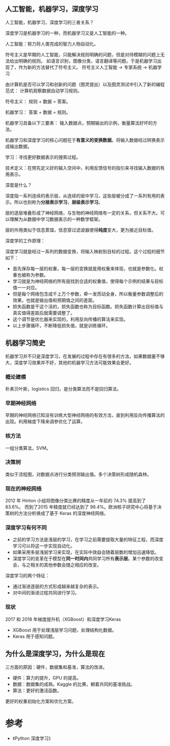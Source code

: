 ## 人工智能，机器学习，深度学习

人工智能，机器学习，深度学习的三者关系？

深度学习是机器学习的一种，而机器学习又是人工智能的一种。

人工智能：努力将人类完成的智力人物自动化。

符号主义是早期的人工智能，只能解决规则明确的问题，但是对待模糊的问题上无法给出明确的规则。
如语言识别，图像分类，语言翻译等问题。于是机器学习出现了，作为新的方法替代了符号主义。
符号主义人工智能 ->  专家系统 -> 机器学习

由计算机是否可以学习和创新的问题（图灵提出）以及图灵测试中引入了新的编程范式：
计算机观察数据自动学习规则。

符号主义： 规则 + 数据 = 答案。

机器学习： 答案 + 数据 = 规则。

机器学习具备以下三要素： 输入数据点，预期输出的示例，衡量算法好坏的方法。

机器学习和深度学习的核心问题在于**有意义的变换数据**。将输入数据经过转换表示成输出数据。

学习：寻找更好数据表示的搜索过程。

技术定义：在预先定义好的输入空间中，利用反馈信号的指引来寻找输入数据的有用表示。

深度是什么？

深度指一系列连续的表示层，从连续的层中学习，这些层被分成了一系列有用的表示。所以也别称为**分层表示学习**，**层级表示学习**。

层的逐层堆叠形成了神经网络，与生物的神经网络有一定的关系，但关系不大。可以理解为从数据中学习数据表示的一种数学框架。

层的作用类似于信息蒸馏，信息穿过滤波器使得**纯度**变大，更为接近目标值。

深度学的工作原理：

深度学习就是经过一系列的数据变换，将输入映射到目标的过程。这个过程的细节如下：

* 首先保存每一层的权重，每一层的变换就是用权重来体现，也就是参数化。权重也被称为参数。
* 学习就是为神经网络的所有层找到合适的权重值，使得每个示例的结果与目标值一一对应。
* 但是每个网络包含成千上万个参数，牵一发而动全身，所以衡量参数调整后的效果，也就是输出值和预期值之间的差距。
* 损失函数是干这个活的，损失函数也称为目标函数。损失函数计算出目标值与真实值得差距后就需要调整了。
* 这个调节是优化器来实现的，利用反向传播的算法来实现。
* 以上步骤循环，不断降低损失值，就是训练循环。

## 机器学习简史
机器学习并不只是深度学习，在发展的过程中存在有很多的方法，如果数据量不够大，深度学习效果并不好，其他的机器学习方法可能效果会更好。

### 概论建模
朴素贝叶斯，logistics 回归，是分类算法而不是回归算法。

### 早期神经网络
早期的神经网络已知没有训练大型神经网络的有效方法，直到利用反向传播算法的出现。利用梯度下降来调参优化了运算。

### 核方法
一组分类算法，SVM。 

### 决策树
类似于流程图，对数据点进行分类预测输出值。多个决策树形成随机森林。

### 现在的神经网络
2012 年 Hinton 小组将图像分类比赛的精度从一年前的 74.3% 提高到了 83.6%。
而到了2015 年精度就已经达到了 96.4%。欧洲核子研究中心将基于决策树的方法分析换成了基于 Keras 的深度神经网络。

### 深度学习有何不同
* 之前的学习方法是浅层的学习，在学习之前需要提取大量的特征工程，而深度学习可以将这一步实现自动化。
* 如果采用多层浅层学习来实现，在实际中效益会随着层数的增加迅速降低。
* 深度学习的变革在于模型在**同一时间内**共同学习所有**表示层**。某个参数的改变会，与之相关的其他参数会随之相应的改变。

深度学习的两个特征： 
* 通过渐进逐层的方式形成越来越复杂的表示。
* 对中间的渐进过程共同进行学习。
### 现状
2017 和 2018 年梯度提升机（XGBoost）和深度学习Keras 
* XGBoost 用于处理浅层学习问题，处理结构化数据。
* Keras 用于感知问题。

## 为什么是深度学习，为什么是现在
三方面的原因：硬件，数据集和基准，算法的改进。
* 硬件：算力的提升，GPU 的提高。
* 数据：数据集的成熟。Kaggle 的比赛，朝着共同的基准挑战。
* 算法：更好的激活函数。

更好的权重初始化方案和优化方案。


# 参考
* 《Python 深度学习》